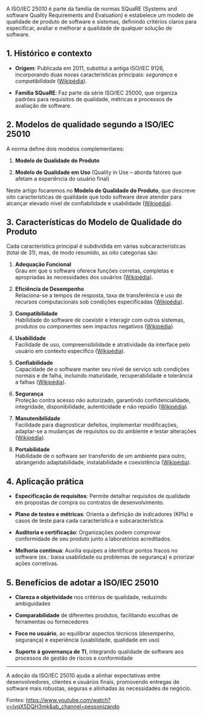 A ISO/IEC 25010 é parte da família de normas SQuaRE (Systems and software Quality Requirements and Evaluation) e estabelece um modelo de qualidade de produto de software e sistemas, definindo critérios claros para especificar, avaliar e melhorar a qualidade de qualquer solução de software.

## 1. Histórico e contexto

- **Origem**: Publicada em 2011, substitui a antiga ISO/IEC 9126, incorporando duas novas características principais: _segurança_ e _compatibilidade_ ([Wikipédia](https://pt.wikipedia.org/wiki/ISO/IEC_25010 "ISO/IEC 25010 – Wikipédia, a enciclopédia livre")).
    
- **Família SQuaRE**: Faz parte da série ISO/IEC 25000, que organiza padrões para requisitos de qualidade, métricas e processos de avaliação de software.
    

## 2. Modelos de qualidade segundo a ISO/IEC 25010

A norma define dois modelos complementares:

1. **Modelo de Qualidade do Produto**
    
2. **Modelo de Qualidade em Uso** (Quality in Use – aborda fatores que afetam a experiência do usuário final)
    

Neste artigo focaremos no **Modelo de Qualidade do Produto**, que descreve oito características de qualidade que todo software deve atender para alcançar elevado nível de confiabilidade e usabilidade ([Wikipédia](https://pt.wikipedia.org/wiki/ISO/IEC_25010 "ISO/IEC 25010 – Wikipédia, a enciclopédia livre")).

## 3. Características do Modelo de Qualidade do Produto

Cada característica principal é subdividida em várias subcaracterísticas (total de 31), mas, de modo resumido, as oito categorias são:

1. **Adequação Funcional**  
    Grau em que o software oferece funções corretas, completas e apropriadas às necessidades dos usuários ([Wikipédia](https://pt.wikipedia.org/wiki/ISO/IEC_25010 "ISO/IEC 25010 – Wikipédia, a enciclopédia livre")).
    
2. **Eficiência de Desempenho**  
    Relaciona-se a tempos de resposta, taxa de transferência e uso de recursos computacionais sob condições especificadas ([Wikipédia](https://pt.wikipedia.org/wiki/ISO/IEC_25010 "ISO/IEC 25010 – Wikipédia, a enciclopédia livre")).
    
3. **Compatibilidade**  
    Habilidade do software de coexistir e interagir com outros sistemas, produtos ou componentes sem impactos negativos ([Wikipédia](https://pt.wikipedia.org/wiki/ISO/IEC_25010 "ISO/IEC 25010 – Wikipédia, a enciclopédia livre")).
    
4. **Usabilidade**  
    Facilidade de uso, compreensibilidade e atratividade da interface pelo usuário em contexto específico ([Wikipédia](https://pt.wikipedia.org/wiki/ISO/IEC_25010 "ISO/IEC 25010 – Wikipédia, a enciclopédia livre")).
    
5. **Confiabilidade**  
    Capacidade de o software manter seu nível de serviço sob condições normais e de falha, incluindo maturidade, recuperabilidade e tolerância a falhas ([Wikipédia](https://pt.wikipedia.org/wiki/ISO/IEC_25010 "ISO/IEC 25010 – Wikipédia, a enciclopédia livre")).
    
6. **Segurança**  
    Proteção contra acesso não autorizado, garantindo confidencialidade, integridade, disponibilidade, autenticidade e não repúdio ([Wikipédia](https://pt.wikipedia.org/wiki/ISO/IEC_25010 "ISO/IEC 25010 – Wikipédia, a enciclopédia livre")).
    
7. **Manutenibilidade**  
    Facilidade para diagnosticar defeitos, implementar modificações, adaptar-se a mudanças de requisitos ou do ambiente e testar alterações ([Wikipédia](https://pt.wikipedia.org/wiki/ISO/IEC_25010 "ISO/IEC 25010 – Wikipédia, a enciclopédia livre")).
    
8. **Portabilidade**  
    Habilidade de o software ser transferido de um ambiente para outro, abrangendo adaptabilidade, instalabilidade e coexistência ([Wikipédia](https://pt.wikipedia.org/wiki/ISO/IEC_25010 "ISO/IEC 25010 – Wikipédia, a enciclopédia livre")).
    

## 4. Aplicação prática

- **Especificação de requisitos**: Permite detalhar requisitos de qualidade em propostas de compra ou contratos de desenvolvimento.
    
- **Plano de testes e métricas**: Orienta a definição de indicadores (KPIs) e casos de teste para cada característica e subcaracterística.
    
- **Auditoria e certificação**: Organizações podem comprovar conformidade de seu produto junto a laboratórios acreditados.
    
- **Melhoria contínua**: Auxilia equipes a identificar pontos fracos no software (ex.: baixa usabilidade ou problemas de segurança) e priorizar ações corretivas.
    

## 5. Benefícios de adotar a ISO/IEC 25010

- **Clareza e objetividade** nos critérios de qualidade, reduzindo ambiguidades
    
- **Comparabilidade** de diferentes produtos, facilitando escolhas de ferramentas ou fornecedores
    
- **Foco no usuário**, ao equilibrar aspectos técnicos (desempenho, segurança) e experiência (usabilidade, qualidade em uso)
    
- **Suporte à governança de TI**, integrando qualidade de software aos processos de gestão de riscos e conformidade
    

---

A adoção da ISO/IEC 25010 ajuda a alinhar expectativas entre desenvolvedores, clientes e usuários finais, promovendo entregas de software mais robustas, seguras e alinhadas às necessidades de negócio.

Fontes:
https://www.youtube.com/watch?v=lvqX5DQH3mk&ab_channel=pessonizando
